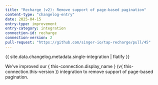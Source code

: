 ```yaml
---
title: "Recharge (v2): Remove support of page-based pagination"
content-type: "changelog-entry"
date: 2025-04-15
entry-type: improvement
entry-category: integration
connection-id: recharge
connection-version: 2
pull-request: "https://github.com/singer-io/tap-recharge/pull/45"
---
```

{{ site.data.changelog.metadata.single-integration | flatify }}

We've improved our { this-connection.display_name } (v{ this-connection.this-version }) integration to remove support of page-based pagination.